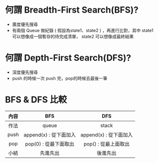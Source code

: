 # 何謂 Breadth-First Search(BFS)?
* 廣度優先搜尋
* 有兩個 Queue 做紀錄 ( 假設為state1、state2 ) ，再進行比對，其中 state1 可以想像成一個暫存的待完成清單， state2 可以想像成最終結果

# 何謂 Depth-First Search(DFS)?
* 深度優先搜尋
* push 的時候一次 push 完，pop的時候去最後一筆

# BFS & DFS 比較

內容  | BFS | DFS | 
 :---: | :---: | :---: |
作法 | queue | stack |
push | append(x) : 從下面加入 | append(x) : 從下面加入 | 
pop | pop(0) : 從最下面取出 | pop() : 從最上面取出 | 
小結 | 先進先出 | 後進先出 |
